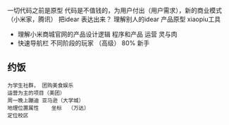 一切代码之前是原型   代码是不值钱的，为用户付出（用户需求），新的商业模式（小米家，腾讯）
把idear 表达出来？  理解别人的idear 产品原型   xiaopiu工具

-  理解小米商城官网的产品设计逻辑
   程序和产品  运营  灵与肉
-  快速导航栏  不同阶段的玩家  （高级）
   80%  新手


##  约饭
    为学生社群， 团购美食娱乐
    运营为主的项目（美团）
    周一晚上蹦迪 亚马逊（大学城）
    地理位置属性    坐标  （万达）
    定位校区
    